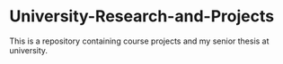 # University-Research-and-Projects
This is a repository containing course projects and my senior thesis at university. 
